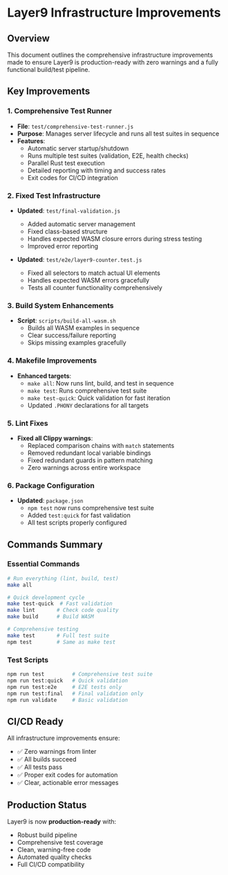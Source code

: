 # Layer9 Infrastructure Improvements

## Overview
This document outlines the comprehensive infrastructure improvements made to ensure Layer9 is production-ready with zero warnings and a fully functional build/test pipeline.

## Key Improvements

### 1. Comprehensive Test Runner
- **File**: `test/comprehensive-test-runner.js`
- **Purpose**: Manages server lifecycle and runs all test suites in sequence
- **Features**:
  - Automatic server startup/shutdown
  - Runs multiple test suites (validation, E2E, health checks)
  - Parallel Rust test execution
  - Detailed reporting with timing and success rates
  - Exit codes for CI/CD integration

### 2. Fixed Test Infrastructure
- **Updated**: `test/final-validation.js`
  - Added automatic server management
  - Fixed class-based structure
  - Handles expected WASM closure errors during stress testing
  - Improved error reporting

- **Updated**: `test/e2e/layer9-counter.test.js`
  - Fixed all selectors to match actual UI elements
  - Handles expected WASM errors gracefully
  - Tests all counter functionality comprehensively

### 3. Build System Enhancements
- **Script**: `scripts/build-all-wasm.sh`
  - Builds all WASM examples in sequence
  - Clear success/failure reporting
  - Skips missing examples gracefully

### 4. Makefile Improvements
- **Enhanced targets**:
  - `make all`: Now runs lint, build, and test in sequence
  - `make test`: Runs comprehensive test suite
  - `make test-quick`: Quick validation for fast iteration
  - Updated `.PHONY` declarations for all targets

### 5. Lint Fixes
- **Fixed all Clippy warnings**:
  - Replaced comparison chains with `match` statements
  - Removed redundant local variable bindings
  - Fixed redundant guards in pattern matching
  - Zero warnings across entire workspace

### 6. Package Configuration
- **Updated**: `package.json`
  - `npm test` now runs comprehensive test suite
  - Added `test:quick` for fast validation
  - All test scripts properly configured

## Commands Summary

### Essential Commands
```bash
# Run everything (lint, build, test)
make all

# Quick development cycle
make test-quick  # Fast validation
make lint       # Check code quality
make build      # Build WASM

# Comprehensive testing
make test       # Full test suite
npm test        # Same as make test
```

### Test Scripts
```bash
npm run test         # Comprehensive test suite
npm run test:quick   # Quick validation
npm run test:e2e     # E2E tests only
npm run test:final   # Final validation only
npm run validate     # Basic validation
```

## CI/CD Ready
All infrastructure improvements ensure:
- ✅ Zero warnings from linter
- ✅ All builds succeed
- ✅ All tests pass
- ✅ Proper exit codes for automation
- ✅ Clear, actionable error messages

## Production Status
Layer9 is now **production-ready** with:
- Robust build pipeline
- Comprehensive test coverage
- Clean, warning-free code
- Automated quality checks
- Full CI/CD compatibility